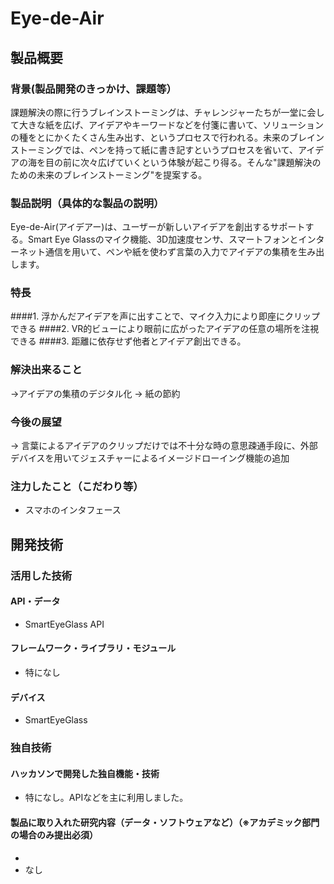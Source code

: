 # Eye-de-Air
## 製品概要
### 背景(製品開発のきっかけ、課題等）
課題解決の際に行うブレインストーミングは、チャレンジャーたちが一堂に会して大きな紙を広げ、アイデアやキーワードなどを付箋に書いて、ソリューションの種をとにかくたくさん生み出す、というプロセスで行われる。未来のブレインストーミングでは、ペンを持って紙に書き記すというプロセスを省いて、アイデアの海を目の前に次々広げていくという体験が起こり得る。そんな"課題解決のための未来のブレインストーミング"を提案する。
### 製品説明（具体的な製品の説明）
Eye-de-Air(アイデアー)は、ユーザーが新しいアイデアを創出するサポートする。Smart Eye Glassのマイク機能、3D加速度センサ、スマートフォンとインターネット通信を用いて、ペンや紙を使わず言葉の入力でアイデアの集積を生み出します。
### 特長
####1. 浮かんだアイデアを声に出すことで、マイク入力により即座にクリップできる
####2. VR的ビューにより眼前に広がったアイデアの任意の場所を注視できる
####3. 距離に依存せず他者とアイデア創出できる。

### 解決出来ること
->アイデアの集積のデジタル化
-> 紙の節約
### 今後の展望
-> 言葉によるアイデアのクリップだけでは不十分な時の意思疎通手段に、外部デバイスを用いてジェスチャーによるイメージドローイング機能の追加
### 注力したこと（こだわり等）
* スマホのインタフェース

## 開発技術
### 活用した技術
#### API・データ
* SmartEyeGlass API

#### フレームワーク・ライブラリ・モジュール
* 特になし

#### デバイス
* SmartEyeGlass

### 独自技術
#### ハッカソンで開発した独自機能・技術
* 特になし。APIなどを主に利用しました。

#### 製品に取り入れた研究内容（データ・ソフトウェアなど）（※アカデミック部門の場合のみ提出必須）
* 
* なし
